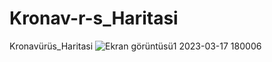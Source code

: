 # Kronav-r-s_Haritasi
Kronavürüs_Haritasi
![Ekran görüntüsü1 2023-03-17 180006](https://user-images.githubusercontent.com/93727933/225942235-a9842e25-c57f-4055-bd25-41423b2b561c.png)
